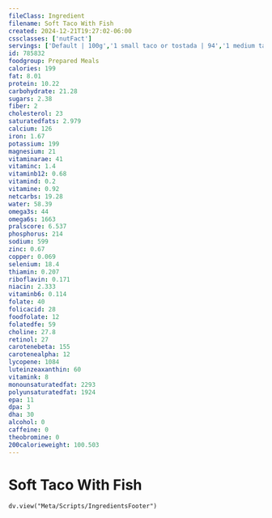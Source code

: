 ```yaml
---
fileClass: Ingredient
filename: Soft Taco With Fish
created: 2024-12-21T19:27:02-06:00
cssclasses: ['nutFact']
servings: ['Default | 100g','1 small taco or tostada | 94','1 medium taco or tostada | 120','1 large taco or tostada | 172','1 taco or tostada, ns size | 120','1 cup | 110']
id: 785832
foodgroup: Prepared Meals
calories: 199
fat: 8.01
protein: 10.22
carbohydrate: 21.28
sugars: 2.38
fiber: 2
cholesterol: 23
saturatedfats: 2.979
calcium: 126
iron: 1.67
potassium: 199
magnesium: 21
vitaminarae: 41
vitaminc: 1.4
vitaminb12: 0.68
vitamind: 0.2
vitamine: 0.92
netcarbs: 19.28
water: 58.39
omega3s: 44
omega6s: 1663
pralscore: 6.537
phosphorus: 214
sodium: 599
zinc: 0.67
copper: 0.069
selenium: 18.4
thiamin: 0.207
riboflavin: 0.171
niacin: 2.333
vitaminb6: 0.114
folate: 40
folicacid: 28
foodfolate: 12
folatedfe: 59
choline: 27.8
retinol: 27
carotenebeta: 155
carotenealpha: 12
lycopene: 1084
luteinzeaxanthin: 60
vitamink: 8
monounsaturatedfat: 2293
polyunsaturatedfat: 1924
epa: 11
dpa: 3
dha: 30
alcohol: 0
caffeine: 0
theobromine: 0
200calorieweight: 100.503
---
```


# Soft Taco With Fish

```dataviewjs
dv.view("Meta/Scripts/IngredientsFooter")
```